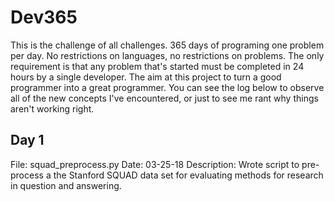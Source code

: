# Dev365
This is the challenge of all challenges. 365 days of programing one problem per day. No restrictions on languages, no restrictions on problems. The only requirement is that any problem that's started must be completed in 24 hours by a single developer. The aim at this project to turn a good programmer into a great programmer. You can see the log below to observe all of the new concepts I've encountered, or just to see me rant why things aren't working right.

## Day 1
File: squad_preprocess.py
Date: 03-25-18
Description: Wrote script to pre-process a the Stanford SQUAD data set for evaluating methods for research in question and answering. 

